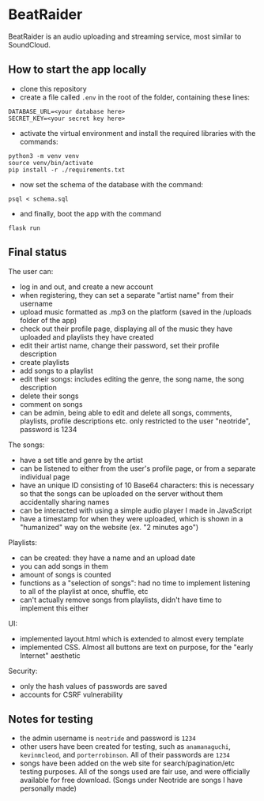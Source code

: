 # BeatRaider

BeatRaider is an audio uploading and streaming service, most similar to SoundCloud.

## How to start the app locally

- clone this repository
- create a file called `.env` in the root of the folder, containing these lines:
```
DATABASE_URL=<your database here>
SECRET_KEY=<your secret key here>
```
- activate the virtual environment and install the required libraries with the commands:
```
python3 -m venv venv
source venv/bin/activate
pip install -r ./requirements.txt
```
- now set the schema of the database with the command:
```
psql < schema.sql
```
- and finally, boot the app with the command
```
flask run
```

## Final status

The user can:
- log in and out, and create a new account
- when registering, they can set a separate "artist name" from their username
- upload music formatted as .mp3 on the platform (saved in the /uploads folder of the app)
- check out their profile page, displaying all of the music they have uploaded and playlists they have created
- edit their artist name, change their password, set their profile description
- create playlists
- add songs to a playlist
- edit their songs: includes editing the genre, the song name, the song description
- delete their songs
- comment on songs
- can be admin, being able to edit and delete all songs, comments, playlists, profile descriptions etc. only restricted to the user "neotride", password is 1234

The songs:
- have a set title and genre by the artist
- can be listened to either from the user's profile page, or from a separate individual page
- have an unique ID consisting of 10 Base64 characters: this is necessary so that the songs can be uploaded on the server without them accidentally sharing names
- can be interacted with using a simple audio player I made in JavaScript
- have a timestamp for when they were uploaded, which is shown in a "humanized" way on the website (ex. "2 minutes ago")

Playlists:
- can be created: they have a name and an upload date
- you can add songs in them
- amount of songs is counted
- functions as a "selection of songs": had no time to implement listening to all of the playlist at once, shuffle, etc
- can't actually remove songs from playlists, didn't have time to implement this either

UI:
- implemented layout.html which is extended to almost every template
- implemented CSS. Almost all buttons are text on purpose, for the "early Internet" aesthetic
  
Security:
- only the hash values of passwords are saved
- accounts for CSRF vulnerability

## Notes for testing

- the admin username is ``neotride`` and password is ``1234``
- other users have been created for testing, such as ``anamanaguchi``, ``kevinmcleod``, and ``porterrobinson``. All of their passwords are ``1234``
- songs have been added on the web site for search/pagination/etc testing purposes. All of the songs used are fair use, and were officially available for free download. (Songs under Neotride are songs I have personally made)
